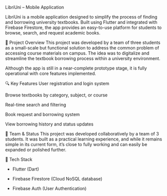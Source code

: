 LibriUni – Mobile Application

LibriUni is a mobile application designed to simplify the process of finding and borrowing university textbooks. Built using Flutter and integrated with Firebase Firestore, the app provides an easy-to-use platform for students to browse, search, and request academic books.

📱 Project Overview
This project was developed by a team of three students as a small-scale but functional solution to address the common problem of accessing course materials on campus. The idea was to digitalize and streamline the textbook borrowing process within a university environment.

Although the app is still in a near-complete prototype stage, it is fully operational with core features implemented.

🔍 Key Features
User registration and login system

Browse textbooks by category, subject, or course

Real-time search and filtering

Book request and borrowing system

View borrowing history and status updates

👥 Team & Status
This project was developed collaboratively by a team of 3 students.
It was built as a practical learning experience, and while it remains simple in its current form, it’s close to fully working and can easily be expanded or polished further.

🚀 Tech Stack

- Flutter (Dart)

- Firebase Firestore (Cloud NoSQL database)

- Firebase Auth (User Authentication)

